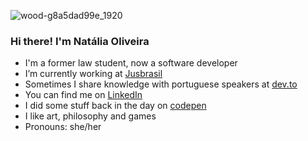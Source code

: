 ![wood-g8a5dad99e_1920](https://user-images.githubusercontent.com/24434214/168197792-d9ffbbe3-b3e6-471f-a1f2-659bdfe62e8e.jpg)
### Hi there! I'm Natália Oliveira

- I'm a former law student, now a software developer
- I’m currently working at [Jusbrasil](https://www.linkedin.com/company/jusbrasil/)
- Sometimes I share knowledge with portuguese speakers at [dev.to](https://dev.to/nfo94)
- You can find me on [LinkedIn](https://www.linkedin.com/in/nataliaferreiraoliveira/)
- I did some stuff back in the day on [codepen](https://codepen.io/nfo94)
- I like art, philosophy and games
- Pronouns: she/her

